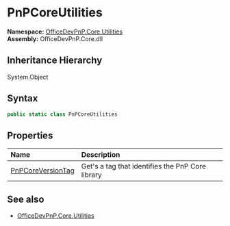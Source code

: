 # PnPCoreUtilities
**Namespace:** [OfficeDevPnP.Core.Utilities](OfficeDevPnP.Core.Utilities.md)  
**Assembly:** OfficeDevPnP.Core.dll  
## Inheritance Hierarchy
System.Object  
## Syntax
```C#
public static class PnPCoreUtilities
```
## Properties
|**Name**|**Description**|
|:-----|:-----|
| [PnPCoreVersionTag](OfficeDevPnP.Core.Utilities.PnPCoreUtilities.PnPCoreVersionTag.md) | Get's a tag that identifies the PnP Core library
## See also
- [OfficeDevPnP.Core.Utilities](OfficeDevPnP.Core.Utilities.md)

